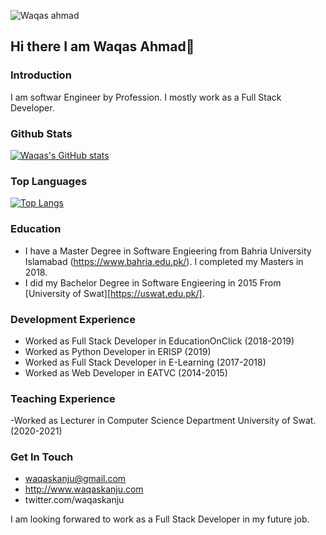 ![Waqas ahmad](https://user-images.githubusercontent.com/13853450/171985953-1e1779a1-4a7b-4fd4-be64-38046eb3d96e.png)

## Hi there I am Waqas Ahmad👋

### Introduction
I am softwar Engineer by Profession. I mostly work as a Full Stack Developer.

### Github Stats

[![Waqas's GitHub stats](https://github-readme-stats.vercel.app/api?username=waqaskanju)](https://github.com/waqaskanju/github-readme-stats)

### Top Languages

[![Top Langs](https://github-readme-stats.vercel.app/api/top-langs/?username=waqaskanju)](https://github.com/waqaskanju/github-readme-stats)

### Education
- I have a Master Degree in Software Engieering from Bahria University Islamabad (https://www.bahria.edu.pk/). I completed my Masters in 2018.
- I did my Bachelor Degree in Software Engieering in 2015 From [University of Swat][https://uswat.edu.pk/].

### Development Experience
- Worked as Full Stack Developer in EducationOnClick (2018-2019)
- Worked as Python Developer in ERISP (2019)
- Worked as Full Stack Developer in E-Learning (2017-2018)
- Worked as Web Developer in EATVC (2014-2015)

### Teaching Experience
-Worked as Lecturer in Computer Science Department University of Swat. (2020-2021)

### Get In Touch
- waqaskanju@gmail.com
- http://www.waqaskanju.com
- twitter.com/waqaskanju

I am looking forwared to work as a Full Stack Developer in my future job.
<!--
**waqaskanju/waqaskanju** is a ✨ _special_ ✨ repository because its `README.md` (this file) appears on your GitHub profile.

Here are some ideas to get you started:

- 🔭 I’m currently working in Microverse
- 🌱 I’m currently learning Javascript
- 👯 I’m looking to collaborate on Web Development Project.
- 💬 Ask me about Web Development Project
- 📫 How to reach me: Email: Waqaskanju@gmail.com   Website: http://www.waqaskanju.com
- ⚡ Fun fact: I like to working in HTML, CSS, JavaScript, Bootstrap, PHP, Python SQL
-->
